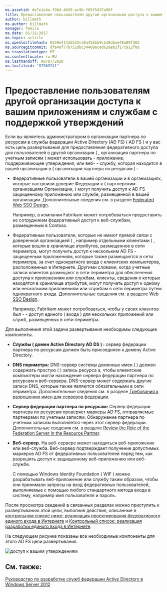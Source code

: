 ```yaml
---
ms.assetid: de7e1e4a-f96d-4b59-ac9b-f65f5d37a96f
title: Предоставление пользователям другой организации доступа к вашим приложениям и службам с поддержкой утверждений
author: billmath
ms.author: billmath
manager: femila
ms.date: 05/31/2017
ms.topic: article
ms.openlocfilehash: 03b9e4142d522ce8a455bb9cb18dbae48a89f302
ms.sourcegitcommit: dfa48f77b751dbc34409aced628eb2f17c912f08
ms.translationtype: MT
ms.contentlocale: ru-RU
ms.lasthandoff: 08/07/2020
ms.locfileid: "87969741"
---
```

# <a name="provide-users-in-another-organization-access-to-your-claims-aware-applications-and-services"></a>Предоставление пользователям другой организации доступа к вашим приложениям и службам с поддержкой утверждений


Если вы являетесь администратором в организации партнера по ресурсам в службы федерации Active Directory (AD FS) \( AD FS \) и у вас есть цель развертывания для предоставления федеративного доступа для пользователей в другой организации \( , организация партнера по учетным записям \) может использовать \- приложение, поддерживающее утверждения, или веб- \- службу, которая находится в вашей организации в \( организации партнера по ресурсам \) :

-   Федеративные пользователи в вашей организации и в организациях, которые настроили доверие Федерации к \( партнерским организациям Организации, \) могут получить доступ к AD FS защищенному приложению или службе, размещенной в вашей организации. Дополнительные сведения см. в разделе [Federated Web SSO Design](Federated-Web-SSO-Design.md).

    Например, в компании Fabrikam может потребоваться предоставить ее сотрудникам федеративный доступ к веб-службам, размещенным в Contoso.

-   Федеративные пользователи, которые не имеют прямой связи с доверенной организацией \( , например отдельными клиентами \) , которые вошли в хранилище атрибутов, размещенное в сети периметра, могут получить доступ к нескольким AD FS \- защищенным приложениям, которые также размещаются в сети периметра, за счет однократного входа с клиентских компьютеров, расположенных в Интернете. Другими словами, когда учетные записи клиентов размещают в сети периметра для обеспечения доступа к приложениям или службам, клиенты, сведения о которых находятся в хранилище атрибутов, могут получать доступ к одному или нескольким приложениям или службам в сети периметра путем однократного входа. Дополнительные сведения см. в разделе [Web SSO Design](Web-SSO-Design.md).

    Например, Fabrikam может потребоваться, чтобы у своих клиентов был \- \- доступ единого \( входа \) для нескольких приложений или служб, размещенных в сети периметра.

Для выполнения этой задачи развертывания необходимы следующие компоненты.

-   **Службы \( домен Active Directory AD DS \) :** сервер федерации партнера по ресурсам должен быть присоединен к домену Active Directory.

-   **DNS периметра:** DNS-сервер системы доменных имен \( \) должен содержать простую \( \) запись ресурса a, чтобы клиентские компьютеры могли нахождение сервера федерации партнера по ресурсам и веб-сервера. DNS-сервер может содержать другие записи DNS, которые также являются обязательными в сети периметра. Дополнительные сведения см. в разделе [Требования к разрешению имен для серверов федерации](Name-Resolution-Requirements-for-Federation-Servers.md).

-   **Сервер федерации партнера по ресурсам:** Сервер федерации партнера по ресурсам проверяет маркеры AD FS, отправляемые партнерами по учетным записям. Обнаружение партнера по учетным записям выполняется через этот сервер федерации. Дополнительные сведения см. в разделе [Review the Role of the Federation Server in the Resource Partner](Review-the-Role-of-the-Federation-Server-in-the-Resource-Partner.md).

-   **Веб-сервер.** На веб-сервере может находиться веб-приложение или веб-служба. Веб-сервер подтверждает получение допустимых маркеров AD FS от федеративных пользователей перед тем, как разрешить доступ к защищенному веб-приложению или веб-службе.

    С помощью Windows Identity Foundation \( WIF \) можно разрабатывать веб-приложение или службу таким образом, чтобы они принимали запросы на вход федеративных пользователей, выполняемые с помощью любого стандартного метода входа в систему, например имя пользователя и пароль.

После просмотра сведений в связанных разделах можно приступить к развертыванию этой цели, выполнив действия, описанные в [контрольном списке ниже: реализация проектирования федеративного единого входа в Интернете](../../ad-fs/deployment/Checklist--Implementing-a-Federated-Web-SSO-Design.md) и [Контрольный список: реализация разработки единого входа в Интернете](../../ad-fs/deployment/Checklist--Implementing-a-Web-SSO-Design.md).

На следующем рисунке показаны все необходимые компоненты для этого AD FS цели развертывания.

![доступ к вашим утверждениям](media/75358b16-2a6f-4e16-9cc4-b0e614480305.gif)

## <a name="see-also"></a>См. также:
[Руководство по разработке служб федерации Active Directory в Windows Server 2012](AD-FS-Design-Guide-in-Windows-Server-2012.md)
